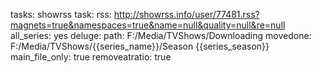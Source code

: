 tasks:
  showrss task:
    rss: http://showrss.info/user/77481.rss?magnets=true&namespaces=true&name=null&quality=null&re=null
    all_series: yes
    deluge:
      path: F:/Media/TVShows/Downloading
      movedone: F:/Media/TVShows/{{series_name}}/Season {{series_season}}
      main_file_only: true
      removeatratio: true